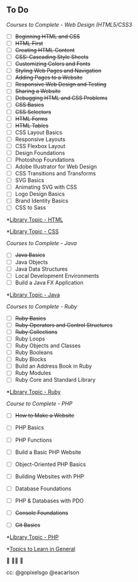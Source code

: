 ## To Do

*Courses to Complete - Web Design (HTML5/CSS3*

* [ ] ~~Beginning HTML and CSS~~
* [ ] ~~HTML First~~
* [ ] ~~Creating HTML Content~~
* [ ] ~~CSS: Cascading Style Sheets~~
* [ ] ~~Customizing Colors and Fonts~~
* [ ] ~~Styling Web Pages and Navigation~~
* [ ] ~~Adding Pages to a Website~~
* [ ] ~~Responsive Web Design and Testing~~
* [ ] ~~Sharing a Website~~
* [ ] ~~Debugging HTML and CSS Problems~~
* [ ] ~~CSS Basics~~
* [ ] ~~CSS Selectors~~
* [ ] ~~HTML Forms~~
* [ ] ~~HTML Tables~~
* [ ] CSS Layout Basics
* [ ] Responsive Layouts
* [ ] CSS Flexbox Layout
* [ ] Design Foundations
* [ ] Photoshop Foundations
* [ ] Adobe Illustrator for Web Design
* [ ] CSS Transitions and Transforms
* [ ] SVG Basics
* [ ] Animating SVG with CSS
* [ ] Logo Design Basics
* [ ] Brand Identity Basics
* [ ] CSS to Sass

*[Library Topic - HTML](https://teamtreehouse.com/library/topic:html)

*[Library Topic - CSS](https://teamtreehouse.com/library/topic:css)

*Courses to Complete - Java*
* [ ] ~~Java Basics~~
* [ ] Java Objects
* [ ] Java Data Structures
* [ ] Local Development Environments
* [ ] Build a Java FX Application

*[Library Topic - Java](https://teamtreehouse.com/library/topic:java)

*Courses to Complete - Ruby*
* [ ] ~~Ruby Basics~~
* [ ] ~~Ruby Operators and Control Structures~~
* [ ] ~~Ruby Collections~~
* [ ] Ruby Loops
* [ ] Ruby Objects and Classes
* [ ] Ruby Booleans
* [ ] Ruby Blocks
* [ ] Build an Address Book in Ruby
* [ ] Ruby Modules
* [ ] Ruby Core and Standard Library
 
*[Library Topic - Ruby](https://teamtreehouse.com/library/topic:ruby)

*Course to Complete - PHP*
* [ ] ~~How to Make a Website~~
* [ ] PHP Basics
* [ ] PHP Functions
* [ ] Build a Basic PHP Website
* [ ] Object-Oriented PHP Basics
* [ ] Building Websites with PHP
* [ ] Database Foundations
* [ ] PHP & Databases with PDO
* [ ] ~~Console Foundations~~
* [ ] ~~Git Basics~~


*[Library Topic - PHP](https://teamtreehouse.com/library/topic:php)

*[Topics to Learn in General](https://teamtreehouse.com/library)

:tada: :ok_woman: :confetti_ball: 

cc: @gopixelsgo @eacarlson
